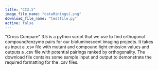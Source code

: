 ```yaml
---
title: "CC3.5"
image_file_name: "dataMiningv2.png"
download_file_name: "testfile.py"
active: false
---
```

"Cross Compare" 3.5 is a python script that we use to find orthogonal compound/enzyme pairs for our bioluminescent imaging projects. It takes as input a .csv file with mutant and compound light emission values and outputs a .csv file with potential pairings ranked by orthogonality. The download file contains some sample input and output to demonstrate the required formatting for the .csv files.